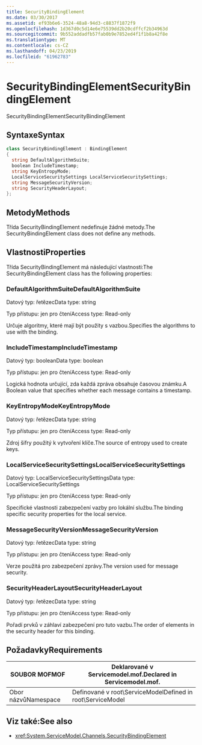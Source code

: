 ```yaml
---
title: SecurityBindingElement
ms.date: 03/30/2017
ms.assetid: ef93b6e6-3524-48a8-94d3-c8837f1872f9
ms.openlocfilehash: 1d367d0c5d14e6e75539dd2b20cdffcf2b34963d
ms.sourcegitcommit: 9b552addadfb57fab0b9e7852ed4f1f1b8a42f8e
ms.translationtype: MT
ms.contentlocale: cs-CZ
ms.lasthandoff: 04/23/2019
ms.locfileid: "61962783"
---
```

# <a name="securitybindingelement"></a><span data-ttu-id="ea0c4-102">SecurityBindingElement</span><span class="sxs-lookup"><span data-stu-id="ea0c4-102">SecurityBindingElement</span></span>
<span data-ttu-id="ea0c4-103">SecurityBindingElement</span><span class="sxs-lookup"><span data-stu-id="ea0c4-103">SecurityBindingElement</span></span>  
  
## <a name="syntax"></a><span data-ttu-id="ea0c4-104">Syntaxe</span><span class="sxs-lookup"><span data-stu-id="ea0c4-104">Syntax</span></span>  
  
```csharp
class SecurityBindingElement : BindingElement  
{  
  string DefaultAlgorithmSuite;  
  boolean IncludeTimestamp;  
  string KeyEntropyMode;  
  LocalServiceSecuritySettings LocalServiceSecuritySettings;  
  string MessageSecurityVersion;  
  string SecurityHeaderLayout;  
};  
```  
  
## <a name="methods"></a><span data-ttu-id="ea0c4-105">Metody</span><span class="sxs-lookup"><span data-stu-id="ea0c4-105">Methods</span></span>  
 <span data-ttu-id="ea0c4-106">Třída SecurityBindingElement nedefinuje žádné metody.</span><span class="sxs-lookup"><span data-stu-id="ea0c4-106">The SecurityBindingElement class does not define any methods.</span></span>  
  
## <a name="properties"></a><span data-ttu-id="ea0c4-107">Vlastnosti</span><span class="sxs-lookup"><span data-stu-id="ea0c4-107">Properties</span></span>  
 <span data-ttu-id="ea0c4-108">Třída SecurityBindingElement má následující vlastnosti:</span><span class="sxs-lookup"><span data-stu-id="ea0c4-108">The SecurityBindingElement class has the following properties:</span></span>  
  
### <a name="defaultalgorithmsuite"></a><span data-ttu-id="ea0c4-109">DefaultAlgorithmSuite</span><span class="sxs-lookup"><span data-stu-id="ea0c4-109">DefaultAlgorithmSuite</span></span>  
 <span data-ttu-id="ea0c4-110">Datový typ: řetězec</span><span class="sxs-lookup"><span data-stu-id="ea0c4-110">Data type: string</span></span>  
  
 <span data-ttu-id="ea0c4-111">Typ přístupu: jen pro čtení</span><span class="sxs-lookup"><span data-stu-id="ea0c4-111">Access type: Read-only</span></span>  
  
 <span data-ttu-id="ea0c4-112">Určuje algoritmy, které mají být použity s vazbou.</span><span class="sxs-lookup"><span data-stu-id="ea0c4-112">Specifies the algorithms to use with the binding.</span></span>  
  
### <a name="includetimestamp"></a><span data-ttu-id="ea0c4-113">IncludeTimestamp</span><span class="sxs-lookup"><span data-stu-id="ea0c4-113">IncludeTimestamp</span></span>  
 <span data-ttu-id="ea0c4-114">Datový typ: boolean</span><span class="sxs-lookup"><span data-stu-id="ea0c4-114">Data type: boolean</span></span>  
  
 <span data-ttu-id="ea0c4-115">Typ přístupu: jen pro čtení</span><span class="sxs-lookup"><span data-stu-id="ea0c4-115">Access type: Read-only</span></span>  
  
 <span data-ttu-id="ea0c4-116">Logická hodnota určující, zda každá zpráva obsahuje časovou známku.</span><span class="sxs-lookup"><span data-stu-id="ea0c4-116">A Boolean value that specifies whether each message contains a timestamp.</span></span>  
  
### <a name="keyentropymode"></a><span data-ttu-id="ea0c4-117">KeyEntropyMode</span><span class="sxs-lookup"><span data-stu-id="ea0c4-117">KeyEntropyMode</span></span>  
 <span data-ttu-id="ea0c4-118">Datový typ: řetězec</span><span class="sxs-lookup"><span data-stu-id="ea0c4-118">Data type: string</span></span>  
  
 <span data-ttu-id="ea0c4-119">Typ přístupu: jen pro čtení</span><span class="sxs-lookup"><span data-stu-id="ea0c4-119">Access type: Read-only</span></span>  
  
 <span data-ttu-id="ea0c4-120">Zdroj šifry použitý k vytvoření klíče.</span><span class="sxs-lookup"><span data-stu-id="ea0c4-120">The source of entropy used to create keys.</span></span>  
  
### <a name="localservicesecuritysettings"></a><span data-ttu-id="ea0c4-121">LocalServiceSecuritySettings</span><span class="sxs-lookup"><span data-stu-id="ea0c4-121">LocalServiceSecuritySettings</span></span>  
 <span data-ttu-id="ea0c4-122">Datový typ: LocalServiceSecuritySettings</span><span class="sxs-lookup"><span data-stu-id="ea0c4-122">Data type: LocalServiceSecuritySettings</span></span>  
  
 <span data-ttu-id="ea0c4-123">Typ přístupu: jen pro čtení</span><span class="sxs-lookup"><span data-stu-id="ea0c4-123">Access type: Read-only</span></span>  
  
 <span data-ttu-id="ea0c4-124">Specifické vlastnosti zabezpečení vazby pro lokální službu.</span><span class="sxs-lookup"><span data-stu-id="ea0c4-124">The binding specific security properties for the local service.</span></span>  
  
### <a name="messagesecurityversion"></a><span data-ttu-id="ea0c4-125">MessageSecurityVersion</span><span class="sxs-lookup"><span data-stu-id="ea0c4-125">MessageSecurityVersion</span></span>  
 <span data-ttu-id="ea0c4-126">Datový typ: řetězec</span><span class="sxs-lookup"><span data-stu-id="ea0c4-126">Data type: string</span></span>  
  
 <span data-ttu-id="ea0c4-127">Typ přístupu: jen pro čtení</span><span class="sxs-lookup"><span data-stu-id="ea0c4-127">Access type: Read-only</span></span>  
  
 <span data-ttu-id="ea0c4-128">Verze použitá pro zabezpečení zprávy.</span><span class="sxs-lookup"><span data-stu-id="ea0c4-128">The version used for message security.</span></span>  
  
### <a name="securityheaderlayout"></a><span data-ttu-id="ea0c4-129">SecurityHeaderLayout</span><span class="sxs-lookup"><span data-stu-id="ea0c4-129">SecurityHeaderLayout</span></span>  
 <span data-ttu-id="ea0c4-130">Datový typ: řetězec</span><span class="sxs-lookup"><span data-stu-id="ea0c4-130">Data type: string</span></span>  
  
 <span data-ttu-id="ea0c4-131">Typ přístupu: jen pro čtení</span><span class="sxs-lookup"><span data-stu-id="ea0c4-131">Access type: Read-only</span></span>  
  
 <span data-ttu-id="ea0c4-132">Pořadí prvků v záhlaví zabezpečení pro tuto vazbu.</span><span class="sxs-lookup"><span data-stu-id="ea0c4-132">The order of elements in the security header for this binding.</span></span>  
  
## <a name="requirements"></a><span data-ttu-id="ea0c4-133">Požadavky</span><span class="sxs-lookup"><span data-stu-id="ea0c4-133">Requirements</span></span>  
  
|<span data-ttu-id="ea0c4-134">SOUBOR MOF</span><span class="sxs-lookup"><span data-stu-id="ea0c4-134">MOF</span></span>|<span data-ttu-id="ea0c4-135">Deklarované v Servicemodel.mof.</span><span class="sxs-lookup"><span data-stu-id="ea0c4-135">Declared in Servicemodel.mof.</span></span>|  
|---------|-----------------------------------|  
|<span data-ttu-id="ea0c4-136">Obor názvů</span><span class="sxs-lookup"><span data-stu-id="ea0c4-136">Namespace</span></span>|<span data-ttu-id="ea0c4-137">Definované v root\ServiceModel</span><span class="sxs-lookup"><span data-stu-id="ea0c4-137">Defined in root\ServiceModel</span></span>|  
  
## <a name="see-also"></a><span data-ttu-id="ea0c4-138">Viz také:</span><span class="sxs-lookup"><span data-stu-id="ea0c4-138">See also</span></span>

- <xref:System.ServiceModel.Channels.SecurityBindingElement>
